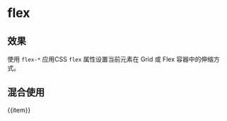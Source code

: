 # flex

## 效果

使用 `flex-*` 应用CSS `flex` 属性设置当前元素在 Grid 或 Flex 容器中的伸缩方式。

<script setup>
  const flexJson = [
    'flex-auto',
    'flex-1',
    'flex-initial',
    'flex-none',
  ];
</script>

<template v-for="item in flexJson">
  <h3><code>{{item}}</code></h3>
  <Example>
    <div :class="item === 'flex-initial' ? 'w-48' : 'w-full' " class="flex gap-3 surface" >
      <div :class="item" v-for="index in 3" class="primary center w-24 h-8">
        24 &times; 8
      </div>
    </div>
    <div class="text-center">{{item.name}}</div>
  </Example>
</template>

## 混合使用

<Example>
  <div class="row gap-3 surface" >
    <div v-for="item in flexJson" :key="item" :class="item" class="primary center w-24 h-8 font-mono">
      {{item}}
    </div>
  </div>
</Example>
